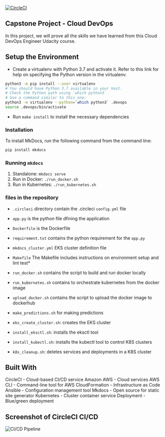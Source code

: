 [![CircleCI](https://dl.circleci.com/status-badge/img/gh/itjosephchung/udacity-cloud-devops-engineer-capstone/tree/main.svg?style=svg)](https://dl.circleci.com/status-badge/redirect/gh/itjosephchung/udacity-cloud-devops-engineer-capstone/tree/main)

## Capstone Project - Cloud DevOps
In this project, we will prove all the skills we have learned from this Cloud DevOps Engineer Udacity course.

## Setup the Environment

* Create a virtualenv with Python 3.7 and activate it. Refer to this link for help on specifying the Python version in the virtualenv.
```bash
python3 -m pip install --user virtualenv
# You should have Python 3.7 available in your host.
# Check the Python path using `which python3`
# Use a command similar to this one:
python3 -m virtualenv --python=`which python3` .devops
source .devops/bin/activate
```
* Run `make install` to install the necessary dependencies

### Installation
To install MkDocs, run the following command from the command line:

```bash 
pip install mkdocs
```

### Running `mkdocs`

1. Standalone:  `mkdocs serve`
2. Run in Docker:  `./run_docker.sh`
3. Run in Kubernetes:  `./run_kubernetes.sh`

### files in the repository
* `.circleci` directory contain the .circleci `config.yml` file
* `app.py` is the python file dfining the application
* `Dockerfile` is the Dockerfile
* `requirement.txt` contains the python requirement for the `app.py`
* `mkdocs_cluster.yml` EKS cluster definition file

* `Makefile` The Makefile includes instructions on environment setup and lint test* 
* `run_docker.sh` contains the script to build and run docker locally
* `run_kubernetes.sh` contains to orchestrate kubernetes from the docker image
* `upload_docker.sh` contains the script to upload the docker image to dockerhub
* `make_predictions.sh` for making predictions 
* `eks_create_cluster.sh`: creates the EKS cluster
* `install_eksctl.sh`: installs the eksctl tool
* `install_kubectl.sh`: installs the kubectl tool to control K8S clusters
* `k8s_cleanup.sh`: deletes services and deployments in a K8S cluster

## Built With
CircleCI - Cloud-based CI/CD service
Amazon AWS - Cloud services
AWS CLI - Command-line tool for AWS
CloudFormation - Infrastructure as Code
Ansible - Configuration management tool
Mkdocs - Open source for static site generator
Kubernetes - Cluster container service
Deployment - Blue/green deployment

## Screenshot of CircleCI CI/CD
![CI/CD Pipeline](circleci.png)
